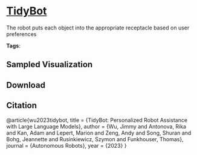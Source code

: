 # [TidyBot](././pages/datasets/tidybot.md)

The robot puts each object into the appropriate receptacle based on user preferences

**Tags**: 

## Sampled Visualization



## Download



## Citation

@article{wu2023tidybot,
  title = {TidyBot: Personalized Robot Assistance with Large Language Models},
  author = {Wu, Jimmy and Antonova, Rika and Kan, Adam and Lepert, Marion and Zeng, Andy and Song, Shuran and Bohg, Jeannette and Rusinkiewicz, Szymon and Funkhouser, Thomas},
  journal = {Autonomous Robots},
  year = {2023}
}
